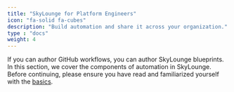 ```yaml
---
title: "SkyLounge for Platform Engineers"
icon: "fa-solid fa-cubes"
description: "Build automation and share it across your organization."
type : "docs"
weight: 4
---
```



If you can author GitHub workflows, you can author SkyLounge blueprints. In this section, we cover the components of automation in SkyLounge. Before continuing, please ensure you have read and familiarized yourself with the [basics](/basics/).
